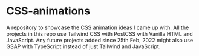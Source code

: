 # CSS-animations
A repository to showcase the CSS animation ideas I came up with. All the projects in this repo use Tailwind CSS with PostCSS with Vanilla HTML and JavaScript.
Any future projects added since 25th Feb, 2022 might also use GSAP with TypeScript instead of just Tailwind and JavaScript.
